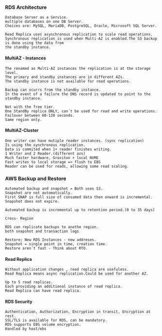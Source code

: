### RDS Architecture

    Database Server as a Service.
    multiple databases on one DB Server.
    Choices are: MySQL, MariaDB, PostgreSQL, Oracle, Microsoft SQL Server.

    Read Replica uses asynchronous replication to scale read operations.
    Synchronous replication is used when Multi-AZ is enabled.The S3 backup is done using the data from
    the standby instance.

    
#### MultiAZ - Instances

    The renamed as Multi-AZ instances the replication is at the storage level.
    The primary and standby instances are in different AZs.
    The standby instance is not available for read operations.

    Backup can ocurrs from the standby instance.
    In the event of a failure the DNS record is updated to point to the standby instance.

    Not with the free tier.
    One StandBy replica ONLY, can´t be used for read and write operations.
    Failover between 60-120 seconds.
    Same region only.
    
#### MultiAZ-Cluster

    One writer can have mutiple reader instances. (sync replication)
    Is using the synchronous replication.
    Data is commited when 1+ reader finishes writing.
    1 Writer and 2 Reader.(different azs)
    Much faster hardware, Graviton + local NVME
    Fast writes to local storage => flush to EBS
    Reader can be used for reads, allowing some read scaling.
    

### AWS Backup and Restore

    Automated backup and snapshot = Both uses S3.
    Snapshot are not automatically. 
    First SNAP is full size of consumed data then onward is incremental.
    Snapshot does not expire.

    Automated backup is incremental up to retention period.(0 to 35 days)

    Cross- Region

    RDS can replicate backups to anothe region.
    both snapshot and transaction logs
    
    Restore; New RDS Instances - new addreses.
    Snapshot = single point in time, creation time.
    Restore aren´t fast - Think about RTO.

    
#### Read Replica

    Without application changes , read replica are usefuless.
    Read Replica means async replication.Could be used for another AZ.

    Up to 5 read replicas.
    Each providing an additional instance of read replica.
    Read Replica can have read replica.


#### RDS Security

    Authentication, Authorization, Encryption in transit, Encryption at rest.
    SSL/TLS is available for RDS, can be mandatory.
    RDS supports EBS volume encryption.
    Handled by host/ebs



